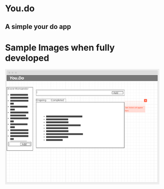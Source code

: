 # You.do
## A simple your do app
# Sample Images when fully developed
![alt text](https://github.com/ptech12/you.do/blob/master/readme_src/WireFrame_You.Do_desktop.png)
